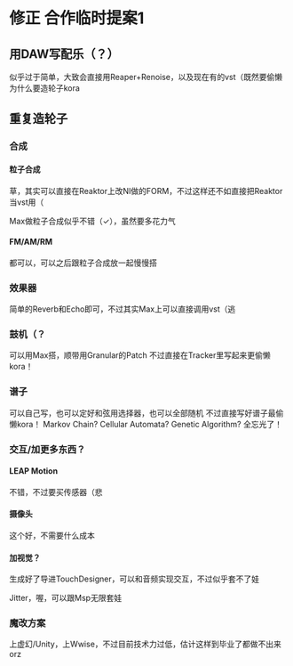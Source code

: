 # 修正 合作临时提案1

## 用DAW写配乐（？）
似乎过于简单，大致会直接用Reaper+Renoise，以及现在有的vst（既然要偷懒为什么要造轮子kora

## 重复造轮子

### 合成

#### 粒子合成
草，其实可以直接在Reaktor上改NI做的FORM，不过这样还不如直接把Reaktor当vst用（

Max做粒子合成似乎不错（✓），虽然要多花力气

#### FM/AM/RM
都可以，可以之后跟粒子合成放一起慢慢搭

### 效果器
简单的Reverb和Echo即可，不过其实Max上可以直接调用vst（逃

### 鼓机（？
可以用Max搭，顺带用Granular的Patch
不过直接在Tracker里写起来更偷懒kora！

### 谱子
可以自己写，也可以定好和弦用选择器，也可以全部随机
不过直接写好谱子最偷懒kora！
Markov Chain? Cellular Automata? Genetic Algorithm? 全忘光了！

### 交互/加更多东西？

#### LEAP Motion
不错，不过要买传感器（悲

#### 摄像头
这个好，不需要什么成本

#### 加视觉？
生成好了导进TouchDesigner，可以和音频实现交互，不过似乎套不了娃

Jitter，喔，可以跟Msp无限套娃

### 魔改方案
上虚幻/Unity，上Wwise，不过目前技术力过低，估计这样到毕业了都做不出来orz
